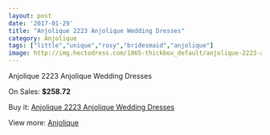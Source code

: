 ```yaml
---
layout: post
date: '2017-01-29'
title: "Anjolique 2223 Anjolique Wedding Dresses"
category: Anjolique
tags: ["little","unique","rosy","bridesmaid","anjolique"]
image: http://img.hectodress.com/1865-thickbox_default/anjolique-2223-anjolique-wedding-dresses.jpg
---
```

Anjolique 2223 Anjolique Wedding Dresses

On Sales: **$258.72**
<a href="https://www.hectodress.com/anjolique/1190-anjolique-2223-anjolique-wedding-dresses.html"><amp-img layout="responsive" width="600" height="600" src="//img.hectodress.com/1865-thickbox_default/anjolique-2223-anjolique-wedding-dresses.jpg" alt="Anjolique 2223 Anjolique Wedding Dresses 0" /></a>
<a href="https://www.hectodress.com/anjolique/1190-anjolique-2223-anjolique-wedding-dresses.html"><amp-img layout="responsive" width="600" height="600" src="//img.hectodress.com/1866-thickbox_default/anjolique-2223-anjolique-wedding-dresses.jpg" alt="Anjolique 2223 Anjolique Wedding Dresses 1" /></a>

Buy it: [Anjolique 2223 Anjolique Wedding Dresses](https://www.hectodress.com/anjolique/1190-anjolique-2223-anjolique-wedding-dresses.html "Anjolique 2223 Anjolique Wedding Dresses")

View more: [Anjolique](https://www.hectodress.com/16-anjolique "Anjolique")